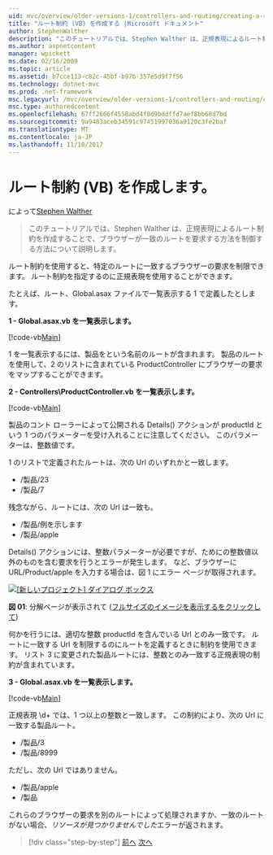 ```yaml
---
uid: mvc/overview/older-versions-1/controllers-and-routing/creating-a-route-constraint-vb
title: "ルート制約 (VB) を作成する |Microsoft ドキュメント"
author: StephenWalther
description: "このチュートリアルでは、Stephen Walther は、正規表現によるルート制約を作成することで、ブラウザーが一致のルートを要求する方法を制御する方法について説明します。"
ms.author: aspnetcontent
manager: wpickett
ms.date: 02/16/2009
ms.topic: article
ms.assetid: b7cce113-c82c-45bf-b97b-357e5d9f7f56
ms.technology: dotnet-mvc
ms.prod: .net-framework
msc.legacyurl: /mvc/overview/older-versions-1/controllers-and-routing/creating-a-route-constraint-vb
msc.type: authoredcontent
ms.openlocfilehash: 67ff2666f4558abd4f8d9bddffd7aef8bb68d7bd
ms.sourcegitcommit: 9a9483aceb34591c97451997036a9120c3fe2baf
ms.translationtype: MT
ms.contentlocale: ja-JP
ms.lasthandoff: 11/10/2017
---
```

<a name="creating-a-route-constraint-vb"></a>ルート制約 (VB) を作成します。
====================
によって[Stephen Walther](https://github.com/StephenWalther)

> このチュートリアルでは、Stephen Walther は、正規表現によるルート制約を作成することで、ブラウザーが一致のルートを要求する方法を制御する方法について説明します。


ルート制約を使用すると、特定のルートに一致するブラウザーの要求を制限できます。 ルート制約を指定するのに正規表現を使用することができます。

たとえば、ルート、Global.asax ファイルで一覧表示する 1 で定義したとします。

**1 - Global.asax.vb を一覧表示します。**

[!code-vb[Main](creating-a-route-constraint-vb/samples/sample1.vb)]

1 を一覧表示するには、製品をという名前のルートが含まれます。 製品のルートを使用して、2 のリストに含まれている ProductController にブラウザーの要求をマップすることができます。

**2 - Controllers\ProductController.vb を一覧表示します。**

[!code-vb[Main](creating-a-route-constraint-vb/samples/sample2.vb)]

製品のコント ローラーによって公開される Details() アクションが productId という 1 つのパラメーターを受け入れることに注意してください。 このパラメーターは、整数値です。

1 のリストで定義されたルートは、次の Url のいずれかと一致します。

- /製品/23
- /製品/7

残念ながら、ルートには、次の Url は一致も。

- /製品/例を示します
- /製品/apple

Details() アクションには、整数パラメーターが必要ですが、ためにの整数値以外のものを含む要求を行うとエラーが発生します。 など、ブラウザーに URL/Product/apple を入力する場合は、図 1 にエラー ページが取得されます。


[![[新しいプロジェクト] ダイアログ ボックス](creating-a-route-constraint-vb/_static/image1.jpg)](creating-a-route-constraint-vb/_static/image1.png)

**図 01**: 分解ページが表示されて ([フルサイズのイメージを表示するをクリックして](creating-a-route-constraint-vb/_static/image2.png))


何かを行うには、適切な整数 productId を含んでいる Url とのみ一致です。 ルートに一致する Url を制限するのにルートを定義するときに制約を使用できます。 リスト 3 に変更された製品ルートには、整数とのみ一致する正規表現の制約が含まれています。

**3 - Global.asax.vb を一覧表示します。**

[!code-vb[Main](creating-a-route-constraint-vb/samples/sample3.vb)]

正規表現 \d+ では、1 つ以上の整数と一致します。 この制約により、次の Url に一致する製品ルート。

- /製品/3
- /製品/8999

ただし、次の Url ではありません。

- /製品/apple
- /製品

これらのブラウザーの要求を別のルートによって処理されますか、一致のルートがない場合、*リソースが見つかりませんでした*エラーが返されます。

>[!div class="step-by-step"]
[前へ](creating-custom-routes-vb.md)
[次へ](creating-a-custom-route-constraint-vb.md)
